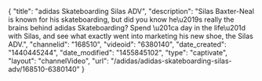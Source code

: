 {
    "title": "adidas Skateboarding Silas ADV",
    "description": "Silas Baxter-Neal is known for his skateboarding, but did you know he\u2019s really the brains behind adidas Skateboarding? Spend \u201ca day in the life\u201d with Silas, and see what exactly went into marketing his new shoe, the Silas ADV.",
    "channelid": "168510",
    "videoid": "6380140",
    "date_created": "1440445244",
    "date_modified": "1455845102",
    "type": "captivate",
    "layout": "channelVideo",
    "url": "\/adidas\/adidas-skateboarding-silas-adv\/168510-6380140"
}